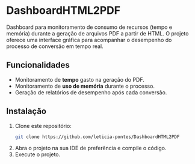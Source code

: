 # DashboardHTML2PDF

Dashboard para monitoramento de consumo de recursos (tempo e memória) durante a geração de arquivos PDF a partir de HTML. O projeto oferece uma interface gráfica para acompanhar o desempenho do processo de conversão em tempo real.

## Funcionalidades

- Monitoramento de **tempo** gasto na geração do PDF.
- Monitoramento de **uso de memória** durante o processo.
- Geração de relatórios de desempenho após cada conversão.

## Instalação

1. Clone este repositório:
    ```bash
    git clone https://github.com/leticia-pontes/DashboardHTML2PDF
    ```
2. Abra o projeto na sua IDE de preferência e compile o código.
3. Execute o projeto.
